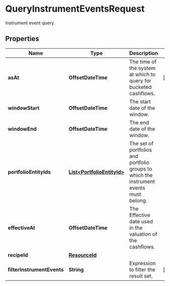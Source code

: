 

# QueryInstrumentEventsRequest

Instrument event query.

## Properties

| Name | Type | Description | Notes |
|------------ | ------------- | ------------- | -------------|
|**asAt** | **OffsetDateTime** | The time of the system at which to query for bucketed cashflows. |  [optional] |
|**windowStart** | **OffsetDateTime** | The start date of the window. |  |
|**windowEnd** | **OffsetDateTime** | The end date of the window. |  |
|**portfolioEntityIds** | [**List&lt;PortfolioEntityId&gt;**](PortfolioEntityId.md) | The set of portfolios and portfolio groups to which the instrument events must belong. |  |
|**effectiveAt** | **OffsetDateTime** | The Effective date used in the valuation of the cashflows. |  |
|**recipeId** | [**ResourceId**](ResourceId.md) |  |  |
|**filterInstrumentEvents** | **String** | Expression to filter the result set. |  [optional] |




